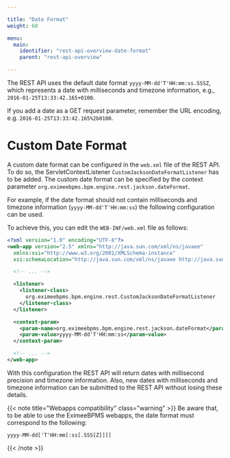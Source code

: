 ```yaml
---

title: "Date Format"
weight: 60

menu:
  main:
    identifier: "rest-api-overview-date-format"
    parent: "rest-api-overview"

---
```


The REST API uses the default date format `yyyy-MM-dd'T'HH:mm:ss.SSSZ`, which
represents a date with milliseconds and timezone information, e.g.,
`2016-01-25T13:33:42.165+0100`. 

If you add a date as a GET request parameter, remember the URL encoding, e.g. `2016-01-25T13:33:42.165%2b0100`.

# Custom Date Format
A custom date format can be configured in the `web.xml`
file of the REST API. To do so, the ServletContextListener
`CustomJacksonDateFormatListener` has to be added. The custom date format
can be specified by the context parameter
`org.eximeebpms.bpm.engine.rest.jackson.dateFormat`.

For example, if the date format should not contain milliseconds and timezone
information (`yyyy-MM-dd'T'HH:mm:ss`) the following configuration can be
used.

To achieve this, you can edit the `WEB-INF/web.xml` file as follows:

```xml
<?xml version="1.0" encoding="UTF-8"?>
<web-app version="2.5" xmlns="http://java.sun.com/xml/ns/javaee"
  xmlns:xsi="http://www.w3.org/2001/XMLSchema-instance"
  xsi:schemaLocation="http://java.sun.com/xml/ns/javaee http://java.sun.com/xml/ns/javaee/web-app_2_5.xsd">

  <!-- ... -->

  <listener>
    <listener-class>
      org.eximeebpms.bpm.engine.rest.CustomJacksonDateFormatListener
    </listener-class>
  </listener>

  <context-param>
    <param-name>org.eximeebpms.bpm.engine.rest.jackson.dateFormat</param-name>
    <param-value>yyyy-MM-dd'T'HH:mm:ss</param-value>
  </context-param>

  <!-- ... -->
</web-app>
```

With this configuration the REST API will return dates with millisecond
precision and timezone information. Also, new dates with milliseconds and timezone information 
can be submitted to the REST API without losing these details.

{{< note title="Webapps compatibility" class="warning" >}}
Be aware that, to be able to use the EximeeBPMS webapps, the date format must correspond to the following:

`yyyy-MM-dd['T'HH:mm[:ss[.SSS[Z]]]]`

{{< /note >}}

